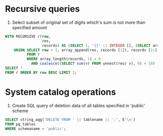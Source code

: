# Recursive queries

1. Select subset of original set of digits which's sum is not more than specified amount
```sql
WITH RECURSIVE r(row,
                 res,
                 records) AS (SELECT 1, '{}' :: INTEGER [], (SELECT array_agg(s) FROM generate_series(1, 20) s) s
    UNION SELECT row + 1, array_append(res, records [1]), records [2:]
          FROM r
          WHERE array_length(records, 1) > 0
            AND coalesce((SELECT sum(v) FROM unnest(res) v), 0) < 10)
SELECT *
FROM r ORDER BY row DESC LIMIT 1;
```

# System catalog operations

1. Create SQL query of deletion data of all tables specified in 'public' scheme
``` sql
SELECT string_agg('DELETE FROM ' || tablename || ';', E'\n')  
FROM pg_tables  
WHERE schemaname = 'public';
```
